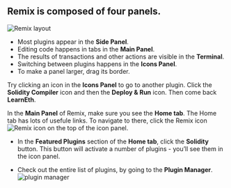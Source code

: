 ## Remix is composed of four panels.

![Remix layout](https://raw.githubusercontent.com/ethereum/remix-workshops/master/Basics/1._Interface_introduction/images/a-layout1c.png "Remix layout")

- Most plugins appear in the **Side Panel**. 
- Editing code happens in tabs in the **Main Panel**.
- The results of transactions and other actions are visible in the **Terminal**. 
- Switching between plugins happens in the **Icons Panel**.
- To make a panel larger, drag its border.

Try clicking an icon in the **Icons Panel** to go to another plugin.  Click the **Solidity Compiler** icon and then the **Deploy & Run** icon.  Then come back **LearnEth**.

In the **Main Panel** of Remix, make sure you see the **Home tab**.  The Home tab has lots of usefule links. To navigate to there, click the Remix icon ![Remix icon](https://raw.githubusercontent.com/ethereum/remix-workshops/master/Basics/1._Interface_introduction/images/remix-logo.png "Remix icon") on the top of the icon panel.

- In the **Featured Plugins** section of the **Home tab**, click the **Solidity** button.  This button will activate a number of plugins - you’ll see them in the icon panel.

- Check out the entire list of plugins, by going to the **Plugin Manager**. ![plugin manager](https://raw.githubusercontent.com/ethereum/remix-workshops/master/Basics/1._Interface_introduction/images/plugin1.png "Plugin Manager icon")
